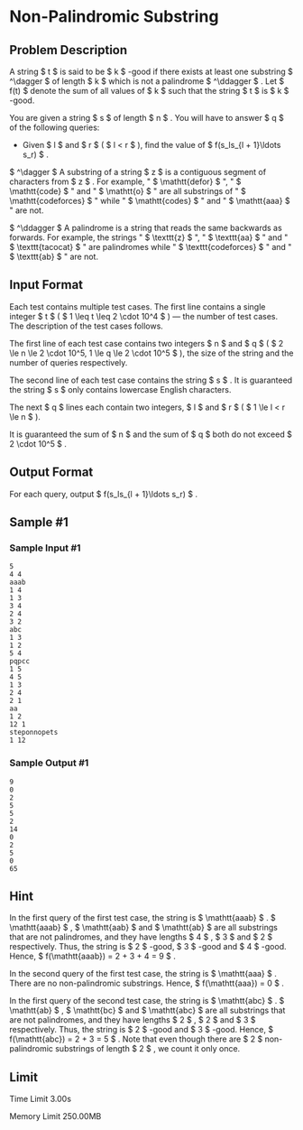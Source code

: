 # Non-Palindromic Substring

## Problem Description

A string $ t $ is said to be $ k $ -good if there exists at least one substring $ ^\dagger $ of length $ k $ which is not a palindrome $ ^\ddagger $ . Let $ f(t) $ denote the sum of all values of $ k $ such that the string $ t $ is $ k $ -good.

You are given a string $ s $ of length $ n $ . You will have to answer $ q $ of the following queries:

- Given $ l $ and $ r $ ( $ l < r $ ), find the value of $ f(s_ls_{l + 1}\ldots s_r) $ .

 $ ^\dagger $ A substring of a string $ z $ is a contiguous segment of characters from $ z $ . For example, " $ \mathtt{defor} $ ", " $ \mathtt{code} $ " and " $ \mathtt{o} $ " are all substrings of " $ \mathtt{codeforces} $ " while " $ \mathtt{codes} $ " and " $ \mathtt{aaa} $ " are not.

 $ ^\ddagger $ A palindrome is a string that reads the same backwards as forwards. For example, the strings " $ \texttt{z} $ ", " $ \texttt{aa} $ " and " $ \texttt{tacocat} $ " are palindromes while " $ \texttt{codeforces} $ " and " $ \texttt{ab} $ " are not.

## Input Format

Each test contains multiple test cases. The first line contains a single integer $ t $ ( $ 1 \leq t \leq 2 \cdot 10^4 $ ) — the number of test cases. The description of the test cases follows.

The first line of each test case contains two integers $ n $ and $ q $ ( $ 2 \le n \le 2 \cdot 10^5, 1 \le q \le 2 \cdot 10^5 $ ), the size of the string and the number of queries respectively.

The second line of each test case contains the string $ s $ . It is guaranteed the string $ s $ only contains lowercase English characters.

The next $ q $ lines each contain two integers, $ l $ and $ r $ ( $ 1 \le l < r \le n $ ).

It is guaranteed the sum of $ n $ and the sum of $ q $ both do not exceed $ 2 \cdot 10^5 $ .

## Output Format

For each query, output $ f(s_ls_{l + 1}\ldots s_r) $ .

## Sample #1

### Sample Input #1

```
5
4 4
aaab
1 4
1 3
3 4
2 4
3 2
abc
1 3
1 2
5 4
pqpcc
1 5
4 5
1 3
2 4
2 1
aa
1 2
12 1
steponnopets
1 12
```

### Sample Output #1

```
9
0
2
5
5
2
14
0
2
5
0
65
```

## Hint

In the first query of the first test case, the string is $ \mathtt{aaab} $ . $ \mathtt{aaab} $ , $ \mathtt{aab} $ and $ \mathtt{ab} $ are all substrings that are not palindromes, and they have lengths $ 4 $ , $ 3 $ and $ 2 $ respectively. Thus, the string is $ 2 $ -good, $ 3 $ -good and $ 4 $ -good. Hence, $ f(\mathtt{aaab}) = 2 + 3 + 4 = 9 $ .

In the second query of the first test case, the string is $ \mathtt{aaa} $ . There are no non-palindromic substrings. Hence, $ f(\mathtt{aaa}) = 0 $ .

In the first query of the second test case, the string is $ \mathtt{abc} $ . $ \mathtt{ab} $ , $ \mathtt{bc} $ and $ \mathtt{abc} $ are all substrings that are not palindromes, and they have lengths $ 2 $ , $ 2 $ and $ 3 $ respectively. Thus, the string is $ 2 $ -good and $ 3 $ -good. Hence, $ f(\mathtt{abc}) = 2 + 3 = 5 $ . Note that even though there are $ 2 $ non-palindromic substrings of length $ 2 $ , we count it only once.

## Limit



Time Limit
3.00s

Memory Limit
250.00MB